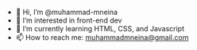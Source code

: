 - 👋 Hi, I’m @muhammad-mneina
- 👀 I’m interested in front-end dev
- 🌱 I’m currently learning HTML, CSS, and Javascript 
- 📫 How to reach me: muhammadmneina@gmail.com

<!---
muhammad-mneina/muhammad-mneina is a ✨ special ✨ repository because its `README.md` (this file) appears on your GitHub profile.
You can click the Preview link to take a look at your changes.
--->
